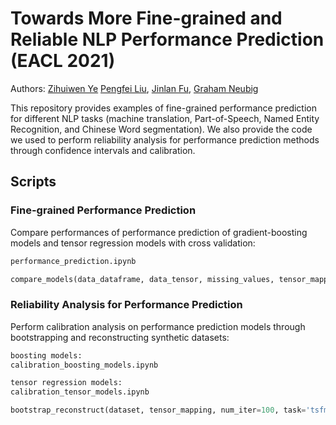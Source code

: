 # Towards More Fine-grained and Reliable NLP Performance Prediction (EACL 2021)
Authors: [Zihuiwen Ye](xx) [Pengfei Liu](http://pfliu.com/), [Jinlan Fu](https://scholar.google.com/citations?user=D4vtw8QAAAAJ&hl=zh-CN), [Graham Neubig](http://www.phontron.com/)

This repository provides examples of fine-grained performance prediction for different NLP tasks (machine translation, Part-of-Speech, Named Entity Recognition, and Chinese Word segmentation). We also provide the code we used to perform reliability analysis for performance prediction methods through confidence intervals and calibration.


## Scripts
### Fine-grained Performance Prediction

Compare performances of performance prediction of gradient-boosting models and tensor regression models with cross validation:
```python
performance_prediction.ipynb

compare_models(data_dataframe, data_tensor, missing_values, tensor_mapping, num_folds)

```

### Reliability Analysis for Performance Prediction

Perform calibration analysis on performance prediction models through bootstrapping and reconstructing synthetic datasets: 
```python
boosting models: 
calibration_boosting_models.ipynb

tensor regression models:
calibration_tensor_models.ipynb

bootstrap_reconstruct(dataset, tensor_mapping, num_iter=100, task='tsfmt', model='pca')

```
